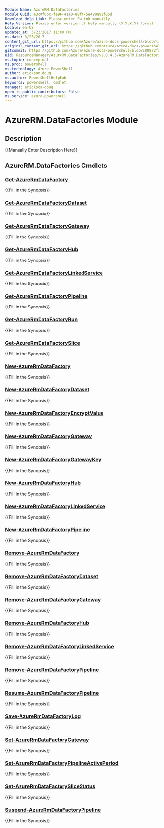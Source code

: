 ```yaml
---
Module Name: AzureRM.DataFactories
Module Guid: e3c0f6bc-fe96-41a0-88f4-5e490a91f05d
Download Help Link: Please enter FwLink manually
Help Version: Please enter version of help manually (X.X.X.X) format
Locale: en-US
updated_at: 3/23/2017 11:00 PM
ms.date: 3/23/2017
content_git_url: https://github.com/Azure/azure-docs-powershell/blob/live/azureps-cmdlets-docs/ResourceManager/AzureRM.DataFactories/v1.0.4.3/AzureRM.DataFactories.md
original_content_git_url: https://github.com/Azure/azure-docs-powershell/blob/live/azureps-cmdlets-docs/ResourceManager/AzureRM.DataFactories/v1.0.4.3/AzureRM.DataFactories.md
gitcommit: https://github.com/Azure/azure-docs-powershell/blob/280872fa529e03be2466fa2252957a2060a9dfe4/azureps-cmdlets-docs/ResourceManager/AzureRM.DataFactories/v1.0.4.3/AzureRM.DataFactories.md
uid: ResourceManager/AzureRM.DataFactories/v1.0.4.3/AzureRM.DataFactories.md
ms.topic: conceptual
ms.prod: powershell
ms.technology: Azure PowerShell
author: erickson-doug
ms.author: PowerShellHelpPub
keywords: powershell, cmdlet
manager: erickson-doug
open_to_public_contributors: False
ms.service: azure-powershell
---
```


# AzureRM.DataFactories Module
## Description
{{Manually Enter Description Here}}

## AzureRM.DataFactories Cmdlets
### [Get-AzureRmDataFactory](Get-AzureRmDataFactory.md)
{{Fill in the Synopsis}}

### [Get-AzureRmDataFactoryDataset](Get-AzureRmDataFactoryDataset.md)
{{Fill in the Synopsis}}

### [Get-AzureRmDataFactoryGateway](Get-AzureRmDataFactoryGateway.md)
{{Fill in the Synopsis}}

### [Get-AzureRmDataFactoryHub](Get-AzureRmDataFactoryHub.md)
{{Fill in the Synopsis}}

### [Get-AzureRmDataFactoryLinkedService](Get-AzureRmDataFactoryLinkedService.md)
{{Fill in the Synopsis}}

### [Get-AzureRmDataFactoryPipeline](Get-AzureRmDataFactoryPipeline.md)
{{Fill in the Synopsis}}

### [Get-AzureRmDataFactoryRun](Get-AzureRmDataFactoryRun.md)
{{Fill in the Synopsis}}

### [Get-AzureRmDataFactorySlice](Get-AzureRmDataFactorySlice.md)
{{Fill in the Synopsis}}

### [New-AzureRmDataFactory](New-AzureRmDataFactory.md)
{{Fill in the Synopsis}}

### [New-AzureRmDataFactoryDataset](New-AzureRmDataFactoryDataset.md)
{{Fill in the Synopsis}}

### [New-AzureRmDataFactoryEncryptValue](New-AzureRmDataFactoryEncryptValue.md)
{{Fill in the Synopsis}}

### [New-AzureRmDataFactoryGateway](New-AzureRmDataFactoryGateway.md)
{{Fill in the Synopsis}}

### [New-AzureRmDataFactoryGatewayKey](New-AzureRmDataFactoryGatewayKey.md)
{{Fill in the Synopsis}}

### [New-AzureRmDataFactoryHub](New-AzureRmDataFactoryHub.md)
{{Fill in the Synopsis}}

### [New-AzureRmDataFactoryLinkedService](New-AzureRmDataFactoryLinkedService.md)
{{Fill in the Synopsis}}

### [New-AzureRmDataFactoryPipeline](New-AzureRmDataFactoryPipeline.md)
{{Fill in the Synopsis}}

### [Remove-AzureRmDataFactory](Remove-AzureRmDataFactory.md)
{{Fill in the Synopsis}}

### [Remove-AzureRmDataFactoryDataset](Remove-AzureRmDataFactoryDataset.md)
{{Fill in the Synopsis}}

### [Remove-AzureRmDataFactoryGateway](Remove-AzureRmDataFactoryGateway.md)
{{Fill in the Synopsis}}

### [Remove-AzureRmDataFactoryHub](Remove-AzureRmDataFactoryHub.md)
{{Fill in the Synopsis}}

### [Remove-AzureRmDataFactoryLinkedService](Remove-AzureRmDataFactoryLinkedService.md)
{{Fill in the Synopsis}}

### [Remove-AzureRmDataFactoryPipeline](Remove-AzureRmDataFactoryPipeline.md)
{{Fill in the Synopsis}}

### [Resume-AzureRmDataFactoryPipeline](Resume-AzureRmDataFactoryPipeline.md)
{{Fill in the Synopsis}}

### [Save-AzureRmDataFactoryLog](Save-AzureRmDataFactoryLog.md)
{{Fill in the Synopsis}}

### [Set-AzureRmDataFactoryGateway](Set-AzureRmDataFactoryGateway.md)
{{Fill in the Synopsis}}

### [Set-AzureRmDataFactoryPipelineActivePeriod](Set-AzureRmDataFactoryPipelineActivePeriod.md)
{{Fill in the Synopsis}}

### [Set-AzureRmDataFactorySliceStatus](Set-AzureRmDataFactorySliceStatus.md)
{{Fill in the Synopsis}}

### [Suspend-AzureRmDataFactoryPipeline](Suspend-AzureRmDataFactoryPipeline.md)
{{Fill in the Synopsis}}

